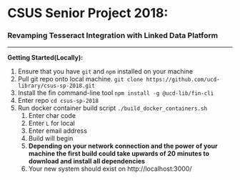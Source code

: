 # **CSUS Senior Project 2018:**
### Revamping Tesseract Integration with Linked Data Platform
----
__Getting Started(Locally):__
1. Ensure that you have `git` and `npm` installed on your machine 
1. Pull git repo onto local machine. `git clone https://github.com/ucd-library/csus-sp-2018.git` 
1. Install the fin command-line tool `npm install -g @ucd-lib/fin-cli`
2. Enter repo `cd csus-sp-2018`
3. Run docker container build script `./build_docker_containers.sh`
    1. Enter char code 
    2. Enter `L` for local 
    3. Enter email address 
    4. Build will begin 
    5. **Depending on your network connection and the power of your machine the first build could take upwards of 20 minutes to download and install all dependencies** 
    6. Your new system should exist on http://localhost:3000/

